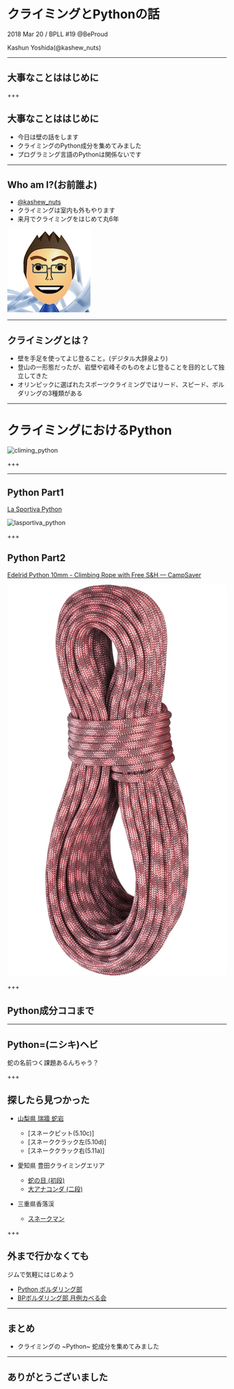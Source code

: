 # クライミングとPythonの話

2018 Mar 20 / BPLL #19 @BeProud

Kashun Yoshida(@kashew_nuts)

---

## 大事なことははじめに

+++

## 大事なことははじめに

- 今日は壁の話をします
- クライミングのPython成分を集めてみました
- プログラミング言語のPythonは関係ないです

---

## Who am I?(お前誰よ)

- [@kashew_nuts](https://twitter.com/kashew_nuts)
- クライミングは室内も外もやります
- 来月でクライミングをはじめて丸6年

![kashew_nuts](assets/images/kashewnuts.png)

---

## クライミングとは？

- 壁を手足を使ってよじ登ること。(デジタル大辞泉より)
- 登山の一形態だったが、岩壁や岩峰そのものをよじ登ることを目的として独立してきた
- オリンピックに選ばれたスポーツクライミングではリード、スピード、ボルダリングの3種類がある

---

# クライミングにおけるPython


![climing_python](assets/images/climing_python.png)

+++

---
## Python Part1

[La Sportiva Python](http://www.sportivajapan.com/product/python.html)

![lasportiva_python](assets/images/lasportiva_python.png)

+++

## Python Part2

[Edelrid Python 10mm - Climbing Rope with Free S&H — CampSaver](https://www.campsaver.com/edelrid-python-10mm-climbing-rope.html?image=524a0c1efc)

![rope_python](assets/images/rope_python.jpg)

+++

## Python成分ココまで

---

## Python=(ニシキ)ヘビ

蛇の名前つく課題あるんちゃう？

+++

## 探したら見つかった

- [山梨県 瑞牆 蛇岩](https://www.climbing-net.com/news/%E4%B8%8D%E5%8B%95%E6%B2%A2%E3%83%BB%E8%9B%87%E5%B2%A9%E3%81%A8%E5%B7%A8%E6%9C%A8%E5%B2%A9/)

  - [スネークピット(5.10c)]
  - [スネーククラック左(5.10d)]
  - [スネーククラック右(5.11a)]

- 愛知県 豊田クライミングエリア

  - [蛇の目 (初段)](https://www.youtube.com/watch?v=qIocT5KJQog&feature=youtu.be)
  - [大アナコンダ (二段)](https://www.youtube.com/watch?v=c_kCk3BEodw)

- 三重県香落渓

  - [スネークマン](https://www.youtube.com/watch?v=OyVQvWLA6P8)

+++

## 外まで行かなくても

ジムで気軽にはじめよう

- [Python ボルダリング部](https://kabepy.connpass.com/event/82313/)
- [BPボルダリング部 月例カベる会](https://bpkabe.connpass.com/event/81749/)


---

## まとめ

- クライミングの ~Python~ 蛇成分を集めてみました

---

## ありがとうございました
